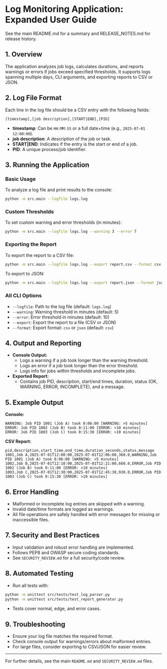 # Log Monitoring Application: Expanded User Guide

See the main README.md for a summary and RELEASE_NOTES.md for release history.

## 1. Overview
The application analyzes job logs, calculates durations, and reports warnings or errors if jobs exceed specified thresholds. It supports logs spanning multiple days, CLI arguments, and exporting reports to CSV or JSON.

## 2. Log File Format
Each line in the log file should be a CSV entry with the following fields:

```
[timestamp],[job description],[START|END],[PID]
```
- **timestamp**: Can be `HH:MM:SS` or a full date+time (e.g., `2025-07-01 12:00:00`).
- **job description**: A description of the job or task.
- **START|END**: Indicates if the entry is the start or end of a job.
- **PID**: A unique process/job identifier.

## 3. Running the Application

### Basic Usage
To analyze a log file and print results to the console:
```sh
python -m src.main --logfile logs.log
```

### Custom Thresholds
To set custom warning and error thresholds (in minutes):
```sh
python -m src.main --logfile logs.log --warning 3 --error 7
```

### Exporting the Report
To export the report to a CSV file:
```sh
python -m src.main --logfile logs.log --export report.csv --format csv
```
To export to JSON:
```sh
python -m src.main --logfile logs.log --export report.json --format json
```

### All CLI Options
- `--logfile`: Path to the log file (default: `logs.log`)
- `--warning`: Warning threshold in minutes (default: 5)
- `--error`: Error threshold in minutes (default: 10)
- `--export`: Export the report to a file (CSV or JSON)
- `--format`: Export format: `csv` or `json` (default: `csv`)

## 4. Output and Reporting
- **Console Output:**
  - Logs a warning if a job took longer than the warning threshold.
  - Logs an error if a job took longer than the error threshold.
  - Logs info for jobs within thresholds and incomplete jobs.
- **Exported Report:**
  - Contains job PID, description, start/end times, duration, status (OK, WARNING, ERROR, INCOMPLETE), and a message.

## 5. Example Output
**Console:**
```
WARNING: Job PID 1001 (Job A) took 0:06:00 [WARNING: >5 minutes]
ERROR: Job PID 1002 (Job B) took 0:11:00 [ERROR: >10 minutes]
ERROR: Job PID 1003 (Job C) took 0:15:30 [ERROR: >10 minutes]
```

**CSV Report:**
```
pid,description,start_time,end_time,duration_seconds,status,message
1001,Job A,2025-07-01T12:00:00,2025-07-01T12:06:00,360.0,WARNING,Job PID 1001 (Job A) took 0:06:00 [WARNING: >5 minutes]
1002,Job B,2025-07-01T12:10:00,2025-07-01T12:21:00,660.0,ERROR,Job PID 1002 (Job B) took 0:11:00 [ERROR: >10 minutes]
1003,Job C,2025-07-01T12:30:00,2025-07-01T12:45:30,930.0,ERROR,Job PID 1003 (Job C) took 0:15:30 [ERROR: >10 minutes]
```

## 6. Error Handling
- Malformed or incomplete log entries are skipped with a warning.
- Invalid date/time formats are logged as warnings.
- All file operations are safely handled with error messages for missing or inaccessible files.

## 7. Security and Best Practices
- Input validation and robust error handling are implemented.
- Follows PEP8 and OWASP secure coding standards.
- See `SECURITY_REVIEW.md` for a full security/code review.

## 8. Automated Testing
- Run all tests with:
```sh
python -m unittest src/tests/test_log_parser.py
python -m unittest src/tests/test_report_generator.py
```
- Tests cover normal, edge, and error cases.

## 9. Troubleshooting
- Ensure your log file matches the required format.
- Check console output for warnings/errors about malformed entries.
- For large files, consider exporting to CSV/JSON for easier review.

---
For further details, see the main `README.md` and `SECURITY_REVIEW.md` files.
